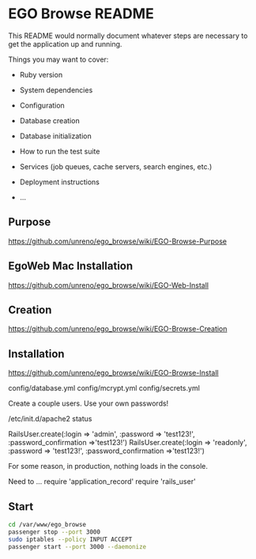 # EGO Browse README

This README would normally document whatever steps are necessary to get the
application up and running.

Things you may want to cover:

* Ruby version

* System dependencies

* Configuration

* Database creation

* Database initialization

* How to run the test suite

* Services (job queues, cache servers, search engines, etc.)

* Deployment instructions

* ...



##	Purpose

https://github.com/unreno/ego_browse/wiki/EGO-Browse-Purpose

##	EgoWeb Mac Installation

https://github.com/unreno/ego_browse/wiki/EGO-Web-Install

##	Creation

https://github.com/unreno/ego_browse/wiki/EGO-Browse-Creation

##	Installation

https://github.com/unreno/ego_browse/wiki/EGO-Browse-Install



config/database.yml
config/mcrypt.yml
config/secrets.yml


Create a couple users. Use your own passwords!

/etc/init.d/apache2 status

RailsUser.create(:login => 'admin', :password => 'test123!', :password_confirmation =>'test123!')
RailsUser.create(:login => 'readonly', :password => 'test123!', :password_confirmation =>'test123!')

For some reason, in production, nothing loads in the console.

Need to ...
require 'application_record'
require 'rails_user'





##	Start

```BASH
cd /var/www/ego_browse
passenger stop --port 3000
sudo iptables --policy INPUT ACCEPT
passenger start --port 3000 --daemonize
```



